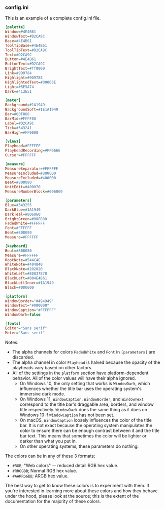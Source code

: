 ### config.ini
This is an example of a complete config.ini file.

```ini
[palette]
Window=#4E4B61
WindowText=#D2CA9C
Base=#4E4B61
ToolTipBase=#4E4B61
ToolTipText=#D2CA9C
Text=#D2CA9C
Button=#4E4B61
ButtonText=#D2CA9C
BrightText=#ff0000
Link=#9D9784
Highlight=#9D9784
HighlightedText=#00003E
Light=#5E5A74
Dark=#413E51

[meter]
Background=#1A1949
BackgroundSoft=#1E1A1949
Bar=#00F080
BarMid=#FFFF80
Label=#D2CA9C
Tick=#343241
BarHigh=#FF0000

[views]
Playhead=#FFFFFF
PlayheadRecording=#FF6666
Cursor=#FFFFFF

[measure]
MeasureSeparator=#FFFFFF
MeasureIncluded=#800000
MeasureExcluded=#400000 
Beat=#808080
UnitEdit=#400070
MeasureNumberBlock=#606060

[parameters]
Blue=#343255
DarkBlue=#1A1949
DarkTeal=#006060
BrightGreen=#00F080
FadedWhite=#FFFFFF
Font=#FFFFFF
Beat=#808080
Measure=#FFFFFF

[keyboard]
Beat=#808080
Measure=#FFFFFF
RootNote=#544C4C
WhiteNote=#404040
BlackNote=#202020
WhiteLeft=#80837E78
BlackLeft=#804E4B61
BlackLeftInner=#1A1949
Black=#000000

[platform]
WindowBorder="#494949"
WindowText="#000000"
WindowCaption="#FFFFFF"
WindowDark=false

[fonts]
Editor="Sans serif"
Meter="Sans serif"
```

Notes:
- The alpha channels for colors `FadedWhite` and `Font` in `[parameters]` are discarded.
- The alpha channel in color `Playhead` is halved because the opacity of the playheads vary based on other factors.
- All of the settings in the `platform` section have platform-dependent behavior. All of the color values will have their alpha ignored.
  - On Windows 10, the only setting that works is `WindowDark`, which influences whether the title bar uses the operating system's immersive dark mode.
  - On Windows 11, `WindowCaption`, `WindowBorder`, and `WindowText` correspond to the title bar's draggable area, borders, and window title respectively. `WindowDark` does the same thing as it does on Windows 10 if `WindowCaption` has not been set.
  - On macOS, `WindowCaption` loosely influences the color of the title bar. It is not exact because the operating system manipulates the color to ensure there can be enough contrast between it and the title bar text. This means that sometimes the color will be lighter or darker than what you put in.
  - On other operating systems, these parameters do nothing.

The colors can be in any of these 3 formats;
- `#RGB`; "Web colors" -- reduced detail RGB hex value.
- `#RRGGBB`; Normal RGB hex value.
- `#AARRGGBB`; ARGB hex value. 

The best way to get to know these colors is to experiment with them. If you're interested in learning more about these colors and how they behave under the hood, please look at the source; this is the extent of the documentation for the majority of these colors.
